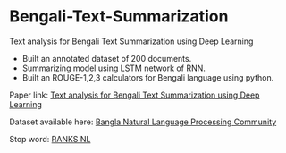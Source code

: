 # Bengali-Text-Summarization
Text analysis for Bengali Text Summarization using Deep Learning

<ul>
  <li>Built an annotated dataset of 200 documents.</li>
  <li>Summarizing model using LSTM network of RNN.</li>
  <li>Built an ROUGE-1,2,3 calculators for Bengali language using python.</li>
</ul>

<P>Paper link: <a href="https://ieeexplore.ieee.org/document/8944562" target="_blank">Text analysis for Bengali Text Summarization using Deep Learning<a/></p>
<p>Dataset available here: <a href="http://www.bnlpc.org/research.php" target="_blank">Bangla Natural Language Processing Community</a></p>
<p>Stop word: <a href="https://www.ranks.nl/stopwords/bengali" target="_blank">RANKS NL</a></p>
